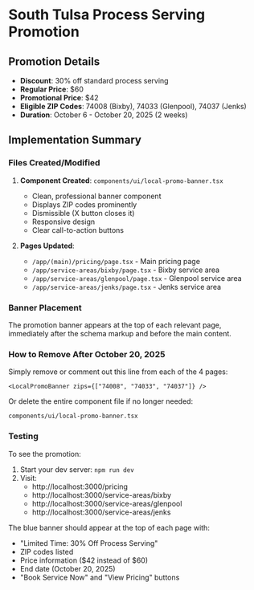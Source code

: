# South Tulsa Process Serving Promotion

## Promotion Details
- **Discount**: 30% off standard process serving
- **Regular Price**: $60
- **Promotional Price**: $42
- **Eligible ZIP Codes**: 74008 (Bixby), 74033 (Glenpool), 74037 (Jenks)
- **Duration**: October 6 - October 20, 2025 (2 weeks)

## Implementation Summary

### Files Created/Modified

1. **Component Created**: `components/ui/local-promo-banner.tsx`
   - Clean, professional banner component
   - Displays ZIP codes prominently
   - Dismissible (X button closes it)
   - Responsive design
   - Clear call-to-action buttons

2. **Pages Updated**:
   - `/app/(main)/pricing/page.tsx` - Main pricing page
   - `/app/service-areas/bixby/page.tsx` - Bixby service area
   - `/app/service-areas/glenpool/page.tsx` - Glenpool service area
   - `/app/service-areas/jenks/page.tsx` - Jenks service area

### Banner Placement
The promotion banner appears at the top of each relevant page, immediately after the schema markup and before the main content.

### How to Remove After October 20, 2025
Simply remove or comment out this line from each of the 4 pages:
```tsx
<LocalPromoBanner zips={["74008", "74033", "74037"]} />
```

Or delete the entire component file if no longer needed:
```
components/ui/local-promo-banner.tsx
```

### Testing
To see the promotion:
1. Start your dev server: `npm run dev`
2. Visit:
   - http://localhost:3000/pricing
   - http://localhost:3000/service-areas/bixby
   - http://localhost:3000/service-areas/glenpool
   - http://localhost:3000/service-areas/jenks

The blue banner should appear at the top of each page with:
- "Limited Time: 30% Off Process Serving"
- ZIP codes listed
- Price information ($42 instead of $60)
- End date (October 20, 2025)
- "Book Service Now" and "View Pricing" buttons

